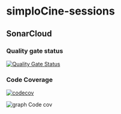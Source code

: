 # simploCine-sessions

## SonarCloud
### Quality gate status
[![Quality Gate Status](https://sonarcloud.io/api/project_badges/measure?project=alixsanta_simploCine-sessions&metric=alert_status)](https://sonarcloud.io/summary/new_code?id=alixsanta_simploCine-sessions)

### Code Coverage
[![codecov](https://codecov.io/github/alixsanta/simploCine-sessions/branch/develop/graph/badge.svg?token=3ZGTDQ63BU)](https://codecov.io/github/alixsanta/simploCine-sessions)


![graph Code cov](https://codecov.io/github/alixsanta/simploCine-sessions/develop/graphs/sunburst.svg?token=3ZGTDQ63BU)